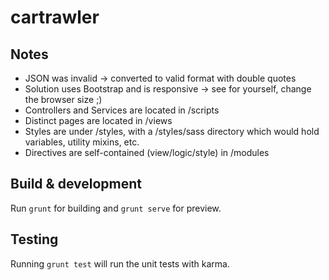 # cartrawler

## Notes

- JSON was invalid -> converted to valid format with double quotes
- Solution uses Bootstrap and is responsive -> see for yourself, change the browser size ;)
- Controllers and Services are located in /scripts
- Distinct pages are located in /views
- Styles are under /styles, with a /styles/sass directory which would hold variables, utility mixins, etc.
- Directives are self-contained (view/logic/style) in /modules

## Build & development

Run `grunt` for building and `grunt serve` for preview.

## Testing

Running `grunt test` will run the unit tests with karma.
